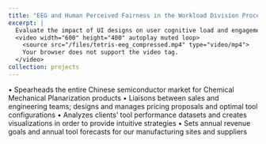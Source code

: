 ```yaml
---
title: "EEG and Human Perceived Fairness in the Workload Division Process"
excerpt: |
  Evaluate the impact of UI designs on user cognitive load and engagement in the workload division process with electroencephalogram (EEG). <br/>
  <video width="600" height="400" autoplay muted loop>
    <source src="/files/tetris-eeg_compressed.mp4" type="video/mp4">
    Your browser does not support the video tag.
  </video>
collection: projects
---
```


• Spearheads the entire Chinese semiconductor market for Chemical Mechanical Planarization products
• Liaisons between sales and engineering teams; designs and manages pricing proposals and optimal tool configurations
• Analyzes clients’ tool performance datasets and creates visualizations in order to provide intuitive strategies 
• Sets annual revenue goals and annual tool forecasts for our manufacturing sites and suppliers

